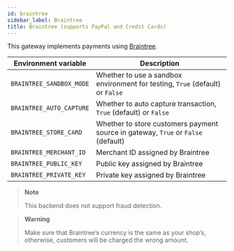```yaml
---
id: braintree
sidebar_label: Braintree
title: Braintree (supports PayPal and Credit Cards)
---
```


This gateway implements payments using [Braintree](https://www.braintreepayments.com/).

| Environment variable | Description |
| --- | --- |
| `BRAINTREE_SANDBOX_MODE` | Whether to use a sandbox environment for testing, `True` (default) or `False` |
| `BRAINTREE_AUTO_CAPTURE` | Whether to auto capture transaction, `True` (default) or `False` |
| `BRAINTREE_STORE_CARD` | Whether to store customers payment source in gateway, `True` or `False` (default) |
| `BRAINTREE_MERCHANT_ID` | Merchant ID assigned by Braintree |
| `BRAINTREE_PUBLIC_KEY` | Public key assigned by Braintree |
| `BRAINTREE_PRIVATE_KEY` | Private key assigned by Braintree |

> **Note**
>
> This backend does not support fraud detection.

> **Warning**
>
> Make sure that Braintree’s currency is the same as your shop’s, otherwise, customers will be charged the wrong amount.